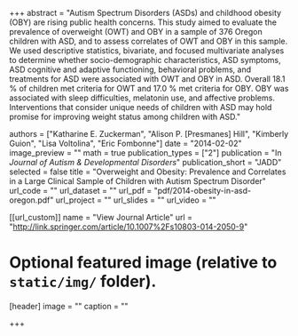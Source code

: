 +++
abstract = "Autism Spectrum Disorders (ASDs) and childhood obesity (OBY) are rising public health concerns. This study aimed to evaluate the prevalence of overweight (OWT) and OBY in a sample of 376 Oregon children with ASD, and to assess correlates of OWT and OBY in this sample. We used descriptive statistics, bivariate, and focused multivariate analyses to determine whether socio-demographic characteristics, ASD symptoms, ASD cognitive and adaptive functioning, behavioral problems, and treatments for ASD were associated with OWT and OBY in ASD. Overall 18.1 % of children met criteria for OWT and 17.0 % met criteria for OBY. OBY was associated with sleep difficulties, melatonin use, and affective problems. Interventions that consider unique needs of children with ASD may hold promise for improving weight status among children with ASD."

authors = ["Katharine E. Zuckerman", "Alison P. [Presmanes] Hill", "Kimberly Guion", "Lisa Voltolina", "Eric Fombonne"]
date = "2014-02-02"
image_preview = ""
math = true
publication_types = ["2"]
publication = "In *Journal of Autism & Developmental Disorders*"
publication_short = "JADD"
selected = false
title = "Overweight and Obesity: Prevalence and Correlates in a Large Clinical Sample of Children with Autism Spectrum Disorder"
url_code = ""
url_dataset = ""
url_pdf = "pdf/2014-obesity-in-asd-oregon.pdf"
url_project = ""
url_slides = ""
url_video = ""

[[url_custom]]
name = "View Journal Article"
url = "http://link.springer.com/article/10.1007%2Fs10803-014-2050-9"

# Optional featured image (relative to `static/img/` folder).
[header]
image = ""
caption = ""

+++
